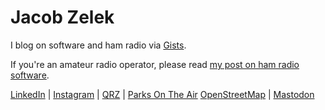 # Jacob Zelek

I blog on software and ham radio via [Gists](https://gist.github.com/s0lesurviv0r).

If you're an amateur radio operator, please read [my post on ham radio software](https://gist.github.com/s0lesurviv0r/af5e890f15c79a0f462ceafd26f13221).

[LinkedIn](https://www.linkedin.com/in/jacobzelek) | [Instagram](https://www.instagram.com/kg6mwi) | [QRZ](https://www.qrz.com/db/WQ6P) | [Parks On The Air](https://pota.app/#/profile/WQ6P) [OpenStreetMap](https://www.openstreetmap.org/user/Jacob%20Zelek) | [Mastodon](https://mastodon.radio/@kg6mwi)
